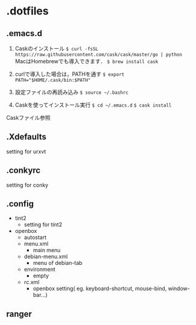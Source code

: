 # .dotfiles

## .emacs.d

1. Caskのインストール
`$ curl -fsSL https://raw.githubusercontent.com/cask/cask/master/go | python
`
MacはHomebrewでも導入できます．
`$ brew install cask`

2. curlで導入した場合は，PATHを通す
`$ export PATH="$HOME/.cask/bin:$PATH"`

3. 設定ファイルの再読み込み
`$ source ~/.bashrc`

4. Caskを使ってインストール実行
`$ cd ~/.emacs.d`
`$ cask install`

Caskファイル参照

## .Xdefaults
setting for urxvt

## .conkyrc
setting for conky

## .config
- tint2
    + setting for tint2
- openbox
    + autostart
    + menu.xml
        - main menu
    + debian-menu.xml
        - menu of debian-tab
    + environment
        - empty
    + rc.xml
        - openbox setting( eg. keyboard-shortcut, mouse-bind, window-bar...)

## ranger
